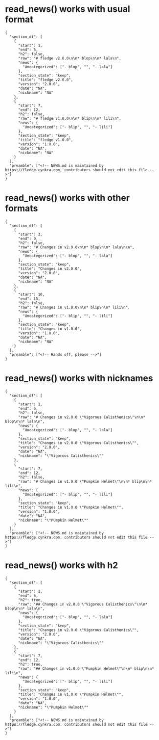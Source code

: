 # read_news() works with usual format

    {
      "section_df": [
        {
          "start": 1,
          "end": 6,
          "h2": false,
          "raw": "# fledge v2.0.0\n\n* blop\n\n* lala\n",
          "news": {
            "Uncategorized": ["- blop", "", "- lala"]
          },
          "section_state": "keep",
          "title": "fledge v2.0.0",
          "version": "2.0.0",
          "date": "NA",
          "nickname": "NA"
        },
        {
          "start": 7,
          "end": 12,
          "h2": false,
          "raw": "# fledge v1.0.0\n\n* blip\n\n* lili\n",
          "news": {
            "Uncategorized": ["- blip", "", "- lili"]
          },
          "section_state": "keep",
          "title": "fledge v1.0.0",
          "version": "1.0.0",
          "date": "NA",
          "nickname": "NA"
        }
      ],
      "preamble": ["<!-- NEWS.md is maintained by https://fledge.cynkra.com, contributors should not edit this file -->"]
    } 

# read_news() works with other formats

    {
      "section_df": [
        {
          "start": 3,
          "end": 9,
          "h2": false,
          "raw": "# Changes in v2.0.0\n\n* blop\n\n* lala\n\n",
          "news": {
            "Uncategorized": ["- blop", "", "- lala"]
          },
          "section_state": "keep",
          "title": "Changes in v2.0.0",
          "version": "2.0.0",
          "date": "NA",
          "nickname": "NA"
        },
        {
          "start": 10,
          "end": 15,
          "h2": false,
          "raw": "# Changes in v1.0.0\n\n* blip\n\n* lili\n",
          "news": {
            "Uncategorized": ["- blip", "", "- lili"]
          },
          "section_state": "keep",
          "title": "Changes in v1.0.0",
          "version": "1.0.0",
          "date": "NA",
          "nickname": "NA"
        }
      ],
      "preamble": ["<!-- Hands off, please -->"]
    } 

# read_news() works with nicknames

    {
      "section_df": [
        {
          "start": 1,
          "end": 6,
          "h2": false,
          "raw": "# Changes in v2.0.0 \"Vigorous Calisthenics\"\n\n* blop\n\n* lala\n",
          "news": {
            "Uncategorized": ["- blop", "", "- lala"]
          },
          "section_state": "keep",
          "title": "Changes in v2.0.0 \"Vigorous Calisthenics\"",
          "version": "2.0.0",
          "date": "NA",
          "nickname": "\"Vigorous Calisthenics\""
        },
        {
          "start": 7,
          "end": 12,
          "h2": false,
          "raw": "# Changes in v1.0.0 \"Pumpkin Helmet\"\n\n* blip\n\n* lili\n",
          "news": {
            "Uncategorized": ["- blip", "", "- lili"]
          },
          "section_state": "keep",
          "title": "Changes in v1.0.0 \"Pumpkin Helmet\"",
          "version": "1.0.0",
          "date": "NA",
          "nickname": "\"Pumpkin Helmet\""
        }
      ],
      "preamble": ["<!-- NEWS.md is maintained by https://fledge.cynkra.com, contributors should not edit this file -->"]
    } 

# read_news() works with h2

    {
      "section_df": [
        {
          "start": 1,
          "end": 6,
          "h2": true,
          "raw": "## Changes in v2.0.0 \"Vigorous Calisthenics\"\n\n* blop\n\n* lala\n",
          "news": {
            "Uncategorized": ["- blop", "", "- lala"]
          },
          "section_state": "keep",
          "title": "Changes in v2.0.0 \"Vigorous Calisthenics\"",
          "version": "2.0.0",
          "date": "NA",
          "nickname": "\"Vigorous Calisthenics\""
        },
        {
          "start": 7,
          "end": 12,
          "h2": true,
          "raw": "## Changes in v1.0.0 \"Pumpkin Helmet\"\n\n* blip\n\n* lili\n",
          "news": {
            "Uncategorized": ["- blip", "", "- lili"]
          },
          "section_state": "keep",
          "title": "Changes in v1.0.0 \"Pumpkin Helmet\"",
          "version": "1.0.0",
          "date": "NA",
          "nickname": "\"Pumpkin Helmet\""
        }
      ],
      "preamble": ["<!-- NEWS.md is maintained by https://fledge.cynkra.com, contributors should not edit this file -->"]
    } 

